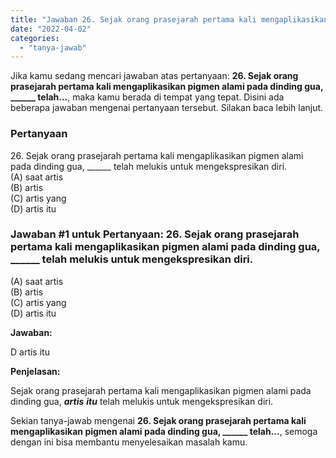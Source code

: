 ```yaml
---
title: "Jawaban 26. Sejak orang prasejarah pertama kali mengaplikasikan pigmen alami pada dinding gua, ______ telah..."
date: "2022-04-02"
categories: 
  - "tanya-jawab"
---
```


Jika kamu sedang mencari jawaban atas pertanyaan: **26\. Sejak orang prasejarah pertama kali mengaplikasikan pigmen alami pada dinding gua, \_\_\_\_\_\_ telah...**, maka kamu berada di tempat yang tepat. Disini ada beberapa jawaban mengenai pertanyaan tersebut. Silakan baca lebih lanjut.

### Pertanyaan

26\. Sejak orang prasejarah pertama kali mengaplikasikan pigmen alami pada dinding gua, \_\_\_\_\_\_ telah melukis untuk mengekspresikan diri.  
(A) saat artis  
(B) artis  
(C) artis yang  
(D) artis itu​

### Jawaban #1 untuk Pertanyaan: 26. Sejak orang prasejarah pertama kali mengaplikasikan pigmen alami pada dinding gua, \_\_\_\_\_\_ telah melukis untuk mengekspresikan diri.  
(A) saat artis  
(B) artis  
(C) artis yang  
(D) artis itu​

**Jawaban:**

D artis itu

**Penjelasan:**

Sejak orang prasejarah pertama kali mengaplikasikan pigmen alami pada dinding gua, **_a_****_r_****_t_****_i_****_s_** **_i_****_t_****_u_** telah melukis untuk mengekspresikan diri.

Sekian tanya-jawab mengenai **26\. Sejak orang prasejarah pertama kali mengaplikasikan pigmen alami pada dinding gua, \_\_\_\_\_\_ telah...**, semoga dengan ini bisa membantu menyelesaikan masalah kamu.
